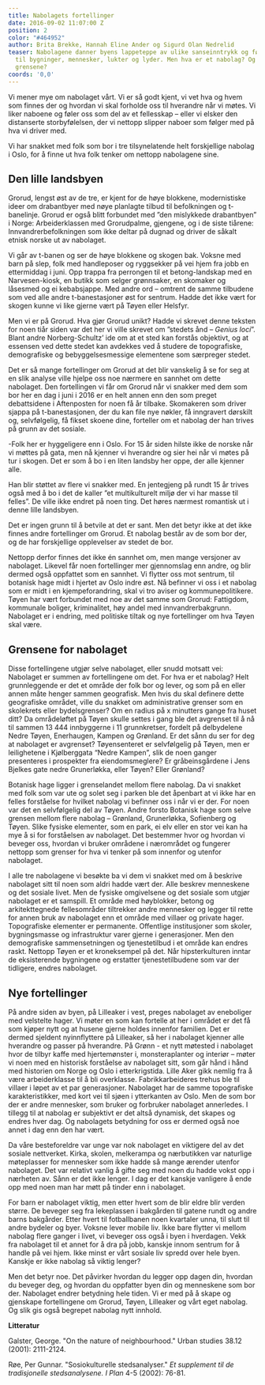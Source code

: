 ```yaml
---
title: Nabolagets fortellinger
date: 2016-09-02 11:07:00 Z
position: 2
color: "#464952"
author: Brita Brekke, Hannah Eline Ander og Sigurd Olan Nedrelid
teaser: Nabolagene danner byens lappeteppe av ulike sanseinntrykk og følelser knyttet
  til bygninger, mennesker, lukter og lyder. Men hva er et nabolag? Og hvor går egentlig
  grensene?
coords: '0,0'
---
```


Vi mener mye om nabolaget vårt. Vi er så godt kjent, vi vet hva og hvem som finnes der og hvordan vi skal forholde oss til hverandre når vi møtes. Vi liker naboene og føler oss som del av et fellesskap – eller vi elsker den distanserte storbyfølelsen, der vi nettopp slipper naboer som følger med på hva vi driver med.

Vi har snakket med folk som bor i tre tilsynelatende helt forskjellige nabolag i Oslo, for å finne ut hva folk tenker om nettopp nabolagene sine.

## Den lille landsbyen

Grorud, lengst øst av de tre, er kjent for de høye blokkene, modernistiske ideer om drabantbyer med nøye planlagte tilbud til befolkningen og t-banelinje. Grorud er også blitt forbundet med ”den mislykkede drabantbyen” i Norge: Arbeiderklassen med Grorudpalme, gjengene, og i de siste tiårene: Innvandrerbefolkningen som ikke deltar på dugnad og driver de såkalt etnisk norske ut av nabolaget.

Vi går av t-banen og ser de høye blokkene og skogen bak. Voksne med barn på slep, folk med handleposer og ryggsekker på vei hjem fra jobb en ettermiddag i juni. Opp trappa fra perrongen til et betong-landskap med en Narvesen-kiosk, en butikk som selger grønnsaker, en skomaker og låsesmed og ei kebabsjappe. Med andre ord – omtrent de samme tilbudene som ved alle andre t-banestasjoner øst for sentrum. Hadde det ikke vært for skogen kunne vi like gjerne vært på Tøyen eller Helsfyr.

Men vi er på Grorud. Hva gjør Grorud unikt? Hadde vi skrevet denne teksten for noen tiår siden var det her vi ville skrevet om ”stedets ånd – *Genius loci*”. Blant andre Norberg-Schultz’ ide om at et sted kan forstås objektivt, og at essensen ved dette stedet kan avdekkes ved å studere de topografiske, demografiske og bebyggelsesmessige elementene som særpreger stedet.

Det er så mange fortellinger om Grorud at det blir vanskelig å se for seg at en slik analyse ville hjelpe oss noe nærmere en sannhet om dette nabolaget. Den fortellingen vi får om Grorud når vi snakker med dem som bor her en dag i juni i 2016 er en helt annen enn den som preget debattsidene i Aftenposten for noen få år tilbake. Skomakeren som driver sjappa på t-banestasjonen, der du kan file nye nøkler, få inngravert dørskilt og, selvfølgelig, få fikset skoene dine, forteller om et nabolag der han trives på grunn av det sosiale.

-Folk her er hyggeligere enn i Oslo. For 15 år siden hilste ikke de norske når vi møttes på gata, men nå kjenner vi hverandre og sier hei når vi møtes på tur i skogen. Det er som å bo i en liten landsby her oppe, der alle kjenner alle.

Han blir støttet av flere vi snakker med. En jentegjeng på rundt 15 år trives også med å bo i det de kaller ”et multikulturelt miljø der vi har masse til felles”. De ville ikke endret på noen ting. Det høres nærmest romantisk ut i denne lille landsbyen.

Det er ingen grunn til å betvile at det er sant. Men det betyr ikke at det ikke finnes andre fortellinger om Grorud. Et nabolag består av de som bor der, og de har forskjellige opplevelser av stedet de bor.

Nettopp derfor finnes det ikke én sannhet om, men mange versjoner av nabolaget. Likevel får noen fortellinger mer gjennomslag enn andre, og blir dermed også oppfattet som en sannhet. Vi flytter oss mot sentrum, til botanisk hage midt i hjertet av Oslo indre øst. Nå befinner vi oss i et nabolag som er midt i en kjempeforandring, skal vi tro aviser og kommunepolitikere. Tøyen har vært forbundet med noe av det samme som Grorud: Fattigdom, kommunale boliger, kriminalitet, høy andel med innvandrerbakgrunn. Nabolaget er i endring, med politiske tiltak og nye fortellinger om hva Tøyen skal være.

## Grensene for nabolaget

Disse fortellingene utgjør selve nabolaget, eller snudd motsatt vei: Nabolaget er summen av fortellingene om det. For hva er et nabolag? Helt grunnleggende er det et område der folk bor og lever, og som på en eller annen måte henger sammen geografisk. Men hvis du skal definere dette geografiske området, ville du snakket om administrative grenser som en skolekrets eller bydelsgrenser? Om en radius på x minutters gange fra huset ditt? Da områdeløftet på Tøyen skulle settes i gang ble det avgrenset til å nå til sammen 13 444 innbyggerne i 11 grunnkretser, fordelt på delbydelene Nedre Tøyen, Enerhaugen, Kampen og Grønland. Er det sånn du ser for deg at nabolaget er avgrenset? Tøyensenteret er selvfølgelig på Tøyen, men er leilighetene i Kjølberggata “Nedre Kampen”, slik de noen ganger presenteres i prospekter fra eiendomsmeglere? Er gråbeinsgårdene i Jens Bjelkes gate nedre Grunerløkka, eller Tøyen? Eller Grønland?

Botanisk hage ligger i grenselandet mellom flere nabolag. Da vi snakket med folk som var ute og solet seg i parken ble det åpenbart at vi ikke har en felles forståelse for hvilket nabolag vi befinner oss i når vi er der. For noen var det en selvfølgelig del av Tøyen. Andre forsto Botanisk hage som selve grensen mellom flere nabolag – Grønland, Grunerløkka, Sofienberg og Tøyen. Slike fysiske elementer, som en park, ei elv eller en stor vei kan ha mye å si for forståelsen av nabolaget. Det bestemmer hvor og hvordan vi beveger oss, hvordan vi bruker områdene i nærområdet og fungerer nettopp som grenser for hva vi tenker på som innenfor og utenfor nabolaget.

I alle tre nabolagene vi besøkte ba vi dem vi snakket med om å beskrive nabolaget sitt til noen som aldri hadde vært der. Alle beskrev menneskene og det sosiale livet. Men de fysiske omgivelsene og det sosiale som utgjør nabolaget er et samspill. Et område med høyblokker, betong og arkitekttegnede fellesområder tiltrekker andre mennesker og legger til rette for annen bruk av nabolaget enn et område med villaer og private hager. Topografiske elementer er permanente. Offentlige institusjoner som skoler, bygningsmasse og infrastruktur varer gjerne i generasjoner. Men den demografiske sammensetningen og tjenestetilbud i et område kan endres raskt. Nettopp Tøyen er et kroneksempel på det. Når hipsterkulturen inntar de eksisterende bygningene og erstatter tjenestetilbudene som var der tidligere, endres nabolaget.

## Nye fortellinger

På andre siden av byen, på Lilleaker i vest, preges nabolaget av eneboliger med velstelte hager. Vi møter en som kan fortelle at her i området er det få som kjøper nytt og at husene gjerne holdes innenfor familien. Det er dermed sjeldent nyinnflyttere på Lilleaker, så her i nabolaget kjenner alle hverandre og passer på hverandre. På Grønn - et nytt møtested i nabolaget hvor de tilbyr kaffe med hjertemønster i, monsteraplanter og interiør – møter vi noen med en historisk forståelse av nabolaget sitt, som går hånd i hånd med historien om Norge og Oslo i etterkrigstida. Lille Aker gikk nemlig fra å være arbeiderklasse til å bli overklasse. Fabrikkarbeideres trehus ble til villaer i løpet av et par generasjoner. Nabolaget har de samme topografiske karakteristikker, med kort vei til sjøen i ytterkanten av Oslo. Men de som bor der er andre mennesker, som bruker og forbruker nabolaget annerledes. I tillegg til at nabolag er subjektivt er det altså dynamisk, det skapes og endres hver dag. Og nabolagets betydning for oss er dermed også noe annet i dag enn den har vært.

Da våre besteforeldre var unge var nok nabolaget en viktigere del av det sosiale nettverket. Kirka, skolen, melkerampa og nærbutikken var naturlige møteplasser for mennesker som ikke hadde så mange ærender utenfor nabolaget. Det var relativt vanlig å gifte seg med noen du hadde vokst opp i nærheten av. Sånn er det ikke lenger. I dag er det kanskje vanligere å ende opp med noen man har møtt på tinder enn i nabolaget.

For barn er nabolaget viktig, men etter hvert som de blir eldre blir verden større. De beveger seg fra lekeplassen i bakgården til gatene rundt og andre barns bakgårder. Etter hvert til fotballbanen noen kvartaler unna, til slutt til andre bydeler og byer. Voksne lever mobile liv. Ikke bare flytter vi mellom nabolag flere ganger i livet, vi beveger oss også i byen i hverdagen. Vekk fra nabolaget til et annet for å dra på jobb, kanskje innom sentrum for å handle på vei hjem. Ikke minst er vårt sosiale liv spredd over hele byen. Kanskje er ikke nabolag så viktig lenger?

Men det betyr noe. Det påvirker hvordan du legger opp dagen din, hvordan du beveger deg, og hvordan du oppfatter byen din og menneskene som bor der. Nabolaget endrer betydning hele tiden. Vi er med på å skape og gjenskape fortellingene om Grorud, Tøyen, Lilleaker og vårt eget nabolag. Og slik gis også begrepet nabolag nytt innhold.

**Litteratur**

Galster, George. "On the nature of neighbourhood." Urban studies 38.12 (2001): 2111-2124.

Røe, Per Gunnar. "Sosiokulturelle stedsanalyser." *Et supplement til de tradisjonelle stedsanalysene. I Plan* 4-5 (2002): 76-81.
